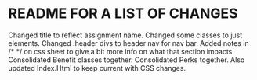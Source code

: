 # README FOR A LIST OF CHANGES
Changed title to reflect assignment name.
Changed some classes to just elements.
Changed .header divs to header nav for nav bar.
Added notes in /* */ on css sheet to give a bit more info on what that section impacts.
Consolidated Benefit classes together.
Consolidated Perks together.
Also updated Index.Html to keep current with CSS changes.